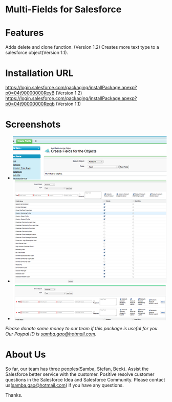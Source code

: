# Multi-Fields for Salesforce

# Features
Adds delete and clone function. (Version 1.2)
Creates more text type to a salesforce object(Version 1.1).
   
# Installation URL
https://login.salesforce.com/packaging/installPackage.apexp?p0=04t90000000ReyB (Version 1.2)
https://login.salesforce.com/packaging/installPackage.apexp?p0=04t90000000Reqb (Version 1.1)
 
# Screenshots
* ![ScreenShot](https://github.com/SalesforceApp/Multi-Fields-for-Salesforce/blob/master/Imgs/1.png)
* ![ScreenShot](https://github.com/SalesforceApp/Multi-Fields-for-Salesforce/blob/master/Imgs/2.png)
* ![ScreenShot](https://github.com/SalesforceApp/Multi-Fields-for-Salesforce/blob/master/Imgs/3.png)
 
*Please donate some money to our team if this package is useful for you. Our Paypal ID is samba.gao@hotmail.com.*

# About Us
So far, our team has three peoples(Samba, Stefan, Beck). Assist the Salesforce better service with the customer. Positive resolve customer questions in the Salesforce Idea and Salesforce Community. Please contact us(samba.gao@hotmail.com) if you have any questions.

Thanks.
